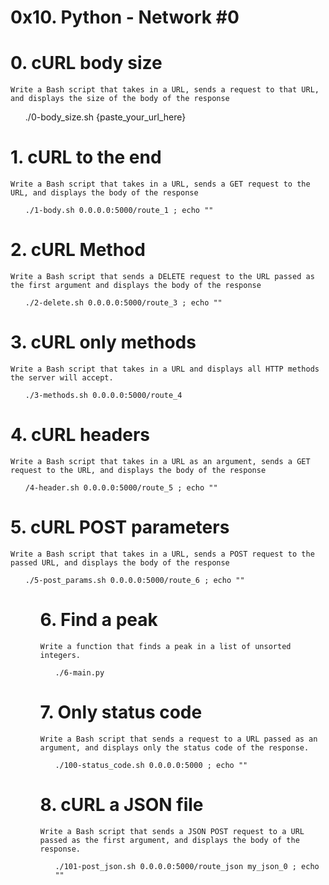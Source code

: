 # 0x10. Python - Network #0

# 0. cURL body size

    Write a Bash script that takes in a URL, sends a request to that URL, and displays the size of the body of the response

<ul>
    ./0-body_size.sh {paste_your_url_here}
</ul>

# 1. cURL to the end


    Write a Bash script that takes in a URL, sends a GET request to the URL, and displays the body of the response


<ul>

    ./1-body.sh 0.0.0.0:5000/route_1 ; echo ""

</ul>

# 2. cURL Method


    Write a Bash script that sends a DELETE request to the URL passed as the first argument and displays the body of the response

<ul>

    ./2-delete.sh 0.0.0.0:5000/route_3 ; echo ""

</ul>

# 3. cURL only methods


    Write a Bash script that takes in a URL and displays all HTTP methods the server will accept.

<ul>
    
    ./3-methods.sh 0.0.0.0:5000/route_4

</ul>

# 4. cURL headers


    Write a Bash script that takes in a URL as an argument, sends a GET request to the URL, and displays the body of the response


<ul>

    /4-header.sh 0.0.0.0:5000/route_5 ; echo ""
</ul>

# 5. cURL POST parameters

    Write a Bash script that takes in a URL, sends a POST request to the passed URL, and displays the body of the response


<ul>

    ./5-post_params.sh 0.0.0.0:5000/route_6 ; echo ""

<ul>

# 6. Find a peak


    Write a function that finds a peak in a list of unsorted integers.

<ul>

    ./6-main.py

</ul>

# 7. Only status code


    Write a Bash script that sends a request to a URL passed as an argument, and displays only the status code of the response.


<ul>

    ./100-status_code.sh 0.0.0.0:5000 ; echo ""

</ul>

# 8. cURL a JSON file


    Write a Bash script that sends a JSON POST request to a URL passed as the first argument, and displays the body of the response.

<ul>

    ./101-post_json.sh 0.0.0.0:5000/route_json my_json_0 ; echo ""

</ul>

